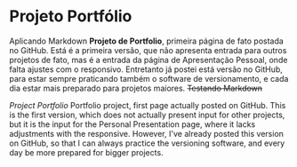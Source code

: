# Projeto Portfólio
Aplicando Markdown
 **Projeto de Portfolio**, primeira página de fato postada no GitHub.
 Está é a primeira versão, que não apresenta entrada para outros projetos de fato, mas é a entrada da página de Apresentação Pessoal, onde falta ajustes com o responsivo.
 Entretanto já postei está versão no GitHub, para estar sempre praticando também o software de versionamento, e cada dia estar mais preparado para projetos maiores.
 ~~Testando Markdown~~

 *Project Portfolio*
 Portfolio project, first page actually posted on GitHub.
 This is the first version, which does not actually present input for other projects, but it is the input for the Personal Presentation page, where it lacks adjustments with the responsive. However, I've already posted this version on GitHub, so that I can always practice the versioning software, and every day be more prepared for bigger projects.
